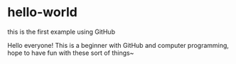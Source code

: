 # hello-world
this is the first example using GitHub

Hello everyone! This is a beginner with GitHub and computer programming, hope to have fun with these sort of things~
